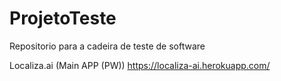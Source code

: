 # ProjetoTeste
Repositorio para a cadeira de teste de software

Localiza.ai (Main APP (PW))
https://localiza-ai.herokuapp.com/
